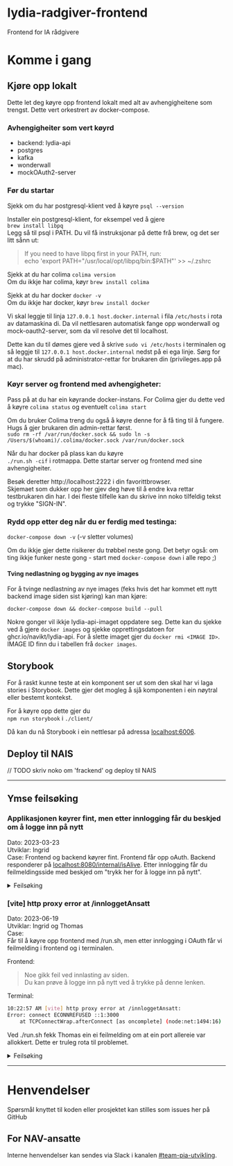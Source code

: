 lydia-radgiver-frontend
================

Frontend for IA rådgivere

# Komme i gang

## Kjøre opp lokalt
Dette let deg køyre opp frontend lokalt med alt av avhengigheitene som trengst. 
Dette vert orkestrert av docker-compose. 


### Avhengigheiter som vert køyrd
- backend: lydia-api
- postgres
- kafka
- wonderwall
- mockOAuth2-server


### Før du startar
Sjekk om du har postgresql-klient ved å køyre
`psql --version`

Installer ein postgresql-klient, for eksempel ved å gjere  
`brew install libpq`  
Legg så til psql i PATH. Du vil få instruksjonar på dette frå brew, og det ser litt sånn ut:  
> If you need to have libpq first in your PATH, run:  
> echo 'export PATH="/usr/local/opt/libpq/bin:$PATH"' >> ~/.zshrc

Sjekk at du har colima `colima version`  
Om du ikkje har colima, køyr `brew install colima`

Sjekk at du har docker `docker -v`  
Om du ikkje har docker, køyr `brew install docker`


Vi skal leggje til linja `127.0.0.1 host.docker.internal` i fila `/etc/hosts` i rota av datamaskina di.
Da vil nettlesaren automatisk fange opp wonderwall og mock-oauth2-server, som da vil resolve det til localhost.

Dette kan du til dømes gjere ved å skrive `sudo vi /etc/hosts` i terminalen og så 
leggje til `127.0.0.1 host.docker.internal` nedst på ei ega linje.
Sørg for at du har skrudd på administrator-rettar for brukaren din (privileges.app på mac).



### Køyr server og frontend med avhengigheter:  
Pass på at du har ein køyrande docker-instans. 
For Colima gjer du dette ved å køyre `colima status` og eventuelt `colima start`

Om du bruker Colima treng du også å køyre denne for å få ting til å fungere. Hugs å gjer brukaren din admin-rettar først.  
`sudo rm -rf /var/run/docker.sock && sudo ln -s /Users/$(whoami)/.colima/docker.sock /var/run/docker.sock
`

Når du har docker på plass kan du køyre   
`./run.sh -cif` i rotmappa. Dette startar server og frontend med sine avhengigheiter.

Besøk deretter http://localhost:2222 i din favorittbrowser.  
Skjemaet som dukker opp her gjev deg høve til å endre kva rettar testbrukaren din har. I dei fleste tilfelle kan du skrive inn noko tilfeldig tekst og trykke "SIGN-IN".

### Rydd opp etter deg når du er ferdig med testinga:
`docker-compose down -v`
(-v sletter volumes)

Om du ikkje gjer dette risikerer du trøbbel neste gong. Det betyr også: om ting ikkje funker neste gong - start med `docker-compose down` i alle repo ;)

#### Tving nedlastning og bygging av nye images

For å tvinge nedlastning av nye images (feks hvis det har kommet ett nytt backend image siden sist kjøring) kan man kjøre:

`docker-compose down && docker-compose build --pull`

Nokre gonger vil ikkje lydia-api-imaget oppdatere seg. Dette kan du sjekke ved å gjere `docker images` og sjekke opprettingsdatoen for ghcr.io/navikt/lydia-api. For å slette imaget gjer du `docker rmi <IMAGE ID>`. IMAGE ID finn du i tabellen frå `docker images`.


## Storybook
For å raskt kunne teste at ein komponent ser ut som den skal har vi laga stories i Storybook. 
Dette gjer det mogleg å sjå komponenten i ein nøytral eller bestemt kontekst.

For å køyre opp dette gjer du  
`npm run storybook` i `./client/`

Då kan du nå Storybook i ein nettlesar på adressa [localhost:6006](http://localhost:6006).


## Deploy til NAIS  
// TODO skriv noko om 'frackend' og deploy til NAIS  

---

## Ymse feilsøking
### Applikasjonen køyrer fint, men etter innlogging får du beskjed om å logge inn på nytt
Dato: 2023-03-23  
Utviklar: Ingrid  
Case:
Frontend og backend køyrer fint. Frontend får opp oAuth. Backend responderer på [localhost:8080/internal/isAlive](http://localhost:8080/internal/isalive). Etter innlogging får du feilmeldingsside med beskjed om "trykk her for å logge inn på nytt".

<details>
<summary>
Feilsøking
</summary>
Sjekk docker logs på frackend
`docker ps`
Kopier CONTAINER ID for lydia-radgiver-frontend-frackend 
`docker logs [CONTAINER ID HERE]`
Sjekk om du får feilmeldingar her.

Fordi ein kan (og i tilfelle docker-imaget for frackend er gamalt)
`docker images`, hent ut id for lydia-radgiver-frontend-frackend
`docker rmi [CONTAINER ID HERE]`
Gjer `/run.sh` på nytt

Etter dette fungerte ting på magisk vis 2023-03-23.

<br>

Andre ting vi prøvde som kanskje/kanskje ikkje hjalp
- installere dependencies i /server
- køyre `npm run dev` i /server (etter at docker-containarar var stoppa) for å sjå feilmeldinger litt betre
- docker logs

</details>


###  [vite] http proxy error at /innloggetAnsatt
Dato: 2023-06-19  
Utviklar: Ingrid og Thomas  
Case:  
Får til å køyre opp frontend med /run.sh, men etter innlogging i OAuth får vi feilmelding i frontend og i terminalen.

Frontend:
> Noe gikk feil ved innlasting av siden.  
> Du kan prøve å logge inn på nytt ved å trykke på denne lenken.

Terminal:
```bash
10:22:57 AM [vite] http proxy error at /innloggetAnsatt:
Error: connect ECONNREFUSED ::1:3000
    at TCPConnectWrap.afterConnect [as oncomplete] (node:net:1494:16)
```

Ved ./run.sh fekk Thomas ein ei feilmelding om at ein port allereie var allokkert. Dette er truleg rota til problemet.

<details>
<summary>
Feilsøking
</summary>

- Ta ned alle containarar og volumes: `docker-compose down --remove-orphans -v`  
- Fjern dockar-containarar. Ingrid fjerna lydia-api + lydia-radgiver-frontend-frackend,  Thomas fjerna alle. Å fjerne alle tek litt lengre tid å køyre opp, men då funka localhost:2222 med ein gong etterpå, hos Ingrid funka ting etter at ho hadde hatt lunsj.  
- `./run.sh -i` (eller `./run.sh -cfi` om du vil gjere dei to stega over ein ekstra gong)  
- 🎉🎉🎉  

</details>


---

# Henvendelser

Spørsmål knyttet til koden eller prosjektet kan stilles som issues her på GitHub

## For NAV-ansatte

Interne henvendelser kan sendes via Slack i kanalen [#team-pia-utvikling](https://nav-it.slack.com/archives/C02T6RG9AE4).
